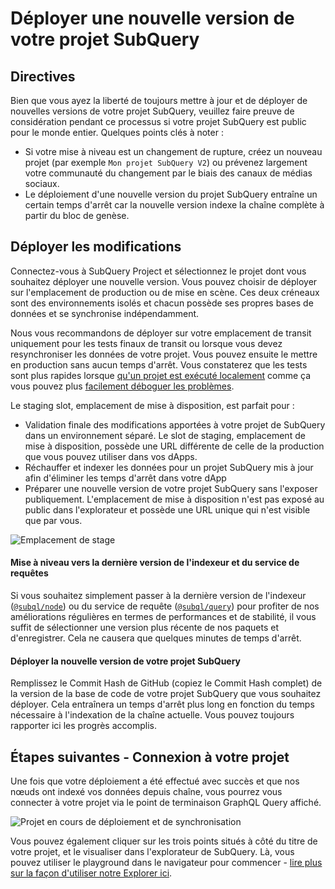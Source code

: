# Déployer une nouvelle version de votre projet SubQuery

## Directives

Bien que vous ayez la liberté de toujours mettre à jour et de déployer de nouvelles versions de votre projet SubQuery, veuillez faire preuve de considération pendant ce processus si votre projet SubQuery est public pour le monde entier. Quelques points clés à noter :

- Si votre mise à niveau est un changement de rupture, créez un nouveau projet (par exemple `Mon projet SubQuery V2`) ou prévenez largement votre communauté du changement par le biais des canaux de médias sociaux.
- Le déploiement d'une nouvelle version du projet SubQuery entraîne un certain temps d'arrêt car la nouvelle version indexe la chaîne complète à partir du bloc de genèse.

## Déployer les modifications

Connectez-vous à SubQuery Project et sélectionnez le projet dont vous souhaitez déployer une nouvelle version. Vous pouvez choisir de déployer sur l'emplacement de production ou de mise en scène. Ces deux créneaux sont des environnements isolés et chacun possède ses propres bases de données et se synchronise indépendamment.

Nous vous recommandons de déployer sur votre emplacement de transit uniquement pour les tests finaux de transit ou lorsque vous devez resynchroniser les données de votre projet. Vous pouvez ensuite le mettre en production sans aucun temps d'arrêt. Vous constaterez que les tests sont plus rapides lorsque [qu'un projet est exécuté localement](../run_publish/run.md) comme ça vous pouvez plus [facilement déboguer les problèmes](../academy/tutorials_examples/debug-projects.md).

Le staging slot, emplacement de mise à disposition, est parfait pour :

- Validation finale des modifications apportées à votre projet de SubQuery dans un environnement séparé. Le slot de staging, emplacement de mise à disposition, possède une URL différente de celle de la production que vous pouvez utiliser dans vos dApps.
- Réchauffer et indexer les données pour un projet SubQuery mis à jour afin d'éliminer les temps d'arrêt dans votre dApp
- Préparer une nouvelle version de votre projet SubQuery sans l'exposer publiquement. L'emplacement de mise à disposition n'est pas exposé au public dans l'explorateur et possède une URL unique qui n'est visible que par vous.

![Emplacement de stage](/assets/img/staging_slot.png)

#### Mise à niveau vers la dernière version de l'indexeur et du service de requêtes

Si vous souhaitez simplement passer à la dernière version de l'indexeur ([`@subql/node`](https://www.npmjs.com/package/@subql/node)) ou du service de requête ([`@subql/query`](https://www.npmjs.com/package/@subql/query)) pour profiter de nos améliorations régulières en termes de performances et de stabilité, il vous suffit de sélectionner une version plus récente de nos paquets et d'enregistrer. Cela ne causera que quelques minutes de temps d'arrêt.

#### Déployer la nouvelle version de votre projet SubQuery

Remplissez le Commit Hash de GitHub (copiez le Commit Hash complet) de la version de la base de code de votre projet SubQuery que vous souhaitez déployer. Cela entraînera un temps d'arrêt plus long en fonction du temps nécessaire à l'indexation de la chaîne actuelle. Vous pouvez toujours rapporter ici les progrès accomplis.

## Étapes suivantes - Connexion à votre projet

Une fois que votre déploiement a été effectué avec succès et que nos nœuds ont indexé vos données depuis chaîne, vous pourrez vous connecter à votre projet via le point de terminaison GraphQL Query affiché.

![Projet en cours de déploiement et de synchronisation](/assets/img/projects-deploy-sync.png)

Vous pouvez également cliquer sur les trois points situés à côté du titre de votre projet, et le visualiser dans l'explorateur de SubQuery. Là, vous pouvez utiliser le playground dans le navigateur pour commencer - [lire plus sur la façon d'utiliser notre Explorer ici](../run_publish/query.md).
